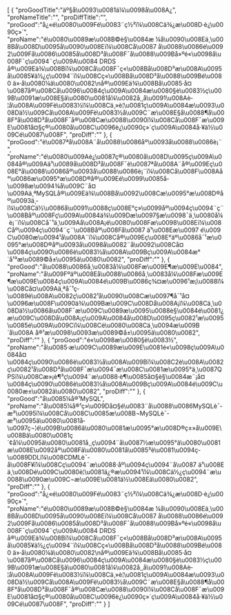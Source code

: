 [
	{
		"proGoodTitle":"äº§å\u0093\u0081ä¼\u0098å\u008A¿",
		"proNameTitle":"",
		"proDiffTitle":"",
		"proGood":"å¿«é\u0080\u009Fé\u0083¨ç½²ï¼\u008Cä¾¿æ\u008D·è¿\u0090ç»´",
		"proName":"é\u0080\u0089æ\u008B©è§\u0084æ ¼å\u0090\u008Eä¸\u008Bå\u008D\u0095å\u0090\u008Eï¼\u008Cå\u0087 å\u0088\u0086é\u0092\u009Få\u0086\u0085å\u008D³å\u008F¯å\u0088\u009Bå»ºé«\u0098å\u008F¯ç\u0094¨ç\u009A\u0084 DRDS å®\u009Eä¾\u008Bï¼\u008Cå\u008F¯ç«\u008Bå\u008D³æ\u008A\u0095å\u0085¥ä½¿ç\u0094¨ï¼\u008Cç«\u008Bå\u008D³å\u0088\u009Bé\u0080 ä»·å\u0080¼ã\u0080\u0082\nå®\u009Eä¾\u008Bå\u0085·å¤\u0087å®\u008Cå\u0096\u0084ç\u009A\u0084æ\u0080§è\u0083½ç\u009B\u0091æ\u008E§ã\u0080\u0081å¼\u0082å¸¸å\u0091\u008Aè­¦å\u008A\u009Fè\u0083½ï¼\u008Cä¸»è¦\u0081ç\u009A\u0084æ\u0093\u008Dä½\u009Cå\u008A\u009Fè\u0083½å\u009C¨æ\u008E§å\u0088¶å\u008F°å\u008D³å\u008F¯å®\u008Cæ\u0088\u0090ï¼\u008Cå\u008F¯æ\u009E\u0081å¤§ç®\u0080å\u008C\u0096è¿\u0090ç»´ç\u009A\u0084å·¥ä½\u009Cé\u0087\u008F",
		"proDiff":""
	},
	{
		"proGood":"è\u0087ªå\u008A¨å\u0088\u0086åº\u0093å\u0088\u0086è¡¨",
		"proName":"é\u0080\u009Aè¿\u0087ç®\u0080å\u008D\u0095ç\u009A\u0084å®\u009Aä¹\u0089å\u008D³å\u008F¯è\u0087ªå\u008A¨å®\u009Eç\u008E°å\u0088\u0086åº\u0093å\u0088\u0086è¡¨ï¼\u008Cå\u008F\u008Aå°\u0086æ\u0095°æ\u008D®å®\u009Eé\u0099\u0085å­\u0098æ\u0094¾å\u009C¨å¤\u009Aä¸ªMySQLå®\u009Eä¾\u008Bå\u0092\u008Cæ\u0095°æ\u008D®åº\u0093ä¸­ï¼\u008Cä½\u0086å\u0091\u0088ç\u008E°ç»\u0099åº\u0094ç\u0094¨ç¨\u008Båº\u008Fç\u009A\u0084ä¾\u009Dæ\u0097§æ\u0098¯ä¸\u0080å¼ è¡¨ï¼\u008Cå¯¹ä¸\u009Aå\u008A¡é\u0080\u008Fæ\u0098\u008Eï¼\u008Cåº\u0094ç\u0094¨ç¨\u008Båº\u008Få\u0087 ä¹\u008Eæ\u0097 é\u009C\u0080æ\u0094¹å\u008A¨ï¼\u008Cå®\u009Eç\u008E°äº\u0086å¯¹æ\u0095°æ\u008D®åº\u0093å­\u0098å\u0082¨å\u0092\u008Cå¤\u0084ç\u0090\u0086è\u0083½å\u008A\u009Bç\u009A\u0084æ°´å¹³æ\u0089©å±\u0095ã\u0080\u0082",
		"proDiff":""
	},
	{
		"proGood":"å\u0088\u0086å¸\u0083å¼\u008Fæ\u009E¶æ\u009E\u0084",
		"proName":"å\u009Fºäº\u008Eå\u0088\u0086å¸\u0083å¼\u008Fæ\u009E¶æ\u009E\u0084ç\u009A\u0084é\u009B\u0086ç¾¤æ\u0096¹æ¡\u0088ï¼\u008Cå¤\u009Aä¸ªå¯¹ç­\u0089è\u008A\u0082ç\u0082¹å\u0090\u008Cæ\u0097¶å¯¹å¤\u0096æ\u008F\u0090ä¾\u009Bæ\u009C\u008Då\u008A¡ï¼\u008Cä¸\u008Dä½\u0086å\u008F¯æ\u009C\u0089æ\u0095\u0088è§\u0084é\u0081¿æ\u009C\u008Då\u008A¡ç\u009A\u0084å\u008D\u0095ç\u0082¹æ\u0095\u0085é\u009A\u009Cï¼\u008Cè\u0080\u008Cä¸\u0094æ\u009B´å\u008A å®¹æ\u0098\u0093æ\u0089©å±\u0095ã\u0080\u0082",
		"proDiff":""
	},
	{
		"proGood":"é«\u0098æ\u0080§è\u0083½",
		"proName":"å\u0085·æ\u009C\u0089æ\u009E\u0081é«\u0098ç\u009A\u0084å¤\u0084ç\u0090\u0086è\u0083½å\u008A\u009Bï¼\u008C2è\u008A\u0082ç\u0082¹å\u008D³å\u008F¯æ\u0094¯æ\u008C\u0081æ\u0095°ä¸\u0087QPSï¼\u008Cæ»¡è¶³ç\u0094¨æ\u0088·è¶\u0085å¤§è§\u0084æ¨¡å¤\u0084ç\u0090\u0086è\u0083½å\u008A\u009Bç\u009A\u0084é\u009C\u0080æ±\u0082ã\u0080\u0082",
		"proDiff":""
	},
	{
		"proGood":"å\u0085¼å®¹MySQL",
		"proName":"å\u0085¼å®¹ç»\u009Då¤§é\u0083¨å\u0088\u0086MySQLè¯­æ³\u0095ï¼\u008Cå\u008C\u0085æ\u008B¬MySQLè¯­æ³\u0095ã\u0080\u0081å­\u0097ç¬¦é\u009B\u0086ã\u0080\u0081æ\u0095°æ\u008D®ç±»å\u009E\u008Bã\u0080\u0081ç´¢å¼\u0095ã\u0080\u0081å¸¸ç\u0094¨å\u0087½æ\u0095°ã\u0080\u0081æ\u008E\u0092åº\u008Fã\u0080\u0081å\u0085³è\u0081\u0094ç­\u0089DDLï¼\u008CDMLè¯­å\u008F¥ï¼\u008Cç\u0094¨æ\u0088·åº\u0094ç\u0094¨å\u0087 ä¹\u008Eä¸\u008Dé\u009C\u0080è¦\u0081ä¿®æ\u0094¹ï¼\u008Cä½¿ç\u0094¨æ\u0088\u0090æ\u009C¬æ\u009E\u0081ä½\u008Eã\u0080\u0082",
		"proDiff":""
	},
	{
		"proGood":"å¿«é\u0080\u009Fé\u0083¨ç½²ï¼\u008Cä¾¿æ\u008D·è¿\u0090ç»´",
		"proName":"é\u0080\u0089æ\u008B©è§\u0084æ ¼å\u0090\u008Eä¸\u008Bå\u008D\u0095å\u0090\u008Eï¼\u008Cå\u0087 å\u0088\u0086é\u0092\u009Få\u0086\u0085å\u008D³å\u008F¯å\u0088\u009Bå»ºé«\u0098å\u008F¯ç\u0094¨ç\u009A\u0084 DRDS å®\u009Eä¾\u008Bï¼\u008Cå\u008F¯ç«\u008Bå\u008D³æ\u008A\u0095å\u0085¥ä½¿ç\u0094¨ï¼\u008Cç«\u008Bå\u008D³å\u0088\u009Bé\u0080 ä»·å\u0080¼ã\u0080\u0082\nå®\u009Eä¾\u008Bå\u0085·å¤\u0087å®\u008Cå\u0096\u0084ç\u009A\u0084æ\u0080§è\u0083½ç\u009B\u0091æ\u008E§ã\u0080\u0081å¼\u0082å¸¸å\u0091\u008Aè­¦å\u008A\u009Fè\u0083½ï¼\u008Cä¸»è¦\u0081ç\u009A\u0084æ\u0093\u008Dä½\u009Cå\u008A\u009Fè\u0083½å\u009C¨æ\u008E§å\u0088¶å\u008F°å\u008D³å\u008F¯å®\u008Cæ\u0088\u0090ï¼\u008Cå\u008F¯æ\u009E\u0081å¤§ç®\u0080å\u008C\u0096è¿\u0090ç»´ç\u009A\u0084å·¥ä½\u009Cé\u0087\u008F",
		"proDiff":""
	}
]